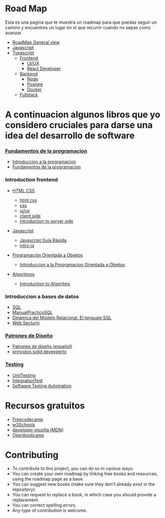# Road Map 
Esta es una pagina que te muestra un roadmap para que puedas seguir un camino y encuentres un lugar en el que recurrir cuando no sepas como avanzar.
- [RoadMap General view](https://roadmap.sh/roadmaps)
- [Javascript](https://roadmap.sh/javascript)
- [Typescript](https://roadmap.sh/typescript)
   - [Frontend](https://roadmap.sh/frontend)
     - [UI/UX](https://roadmap.sh/ux-design)
     - [React Developer](https://roadmap.sh/react)
   - [Backend](https://roadmap.sh/backend)
     - [Node](https://roadmap.sh/nodejs)
     - [Postgre](https://roadmap.sh/postgresql-dba)
     - [Docker](https://roadmap.sh/docker)
   - [Fullstack](https://roadmap.sh/full-stack)
  

# A continuacion algunos libros que yo considero cruciales para darse una idea del desarrollo de software
 
### [Fundamentos de la programacion](https://github.com/yamilt351/nerdoteca/tree/main/fundamentos%20de%20la%20programacion)

  - [Introduccion a la programacion](https://github.com/yamilt351/nerdoteca/blob/main/fundamentos%20de%20la%20programacion/IntroduccionALaProgramacion.pdf)
  - [Fundamentos de la programacion](https://github.com/yamilt351/nerdoteca/blob/main/fundamentos%20de%20la%20programacion/Fundamentos%20de%20programacion.pdf)

     
###  Introduction frontend

- [HTML CSS](https://github.com/yamilt351/nerdoteca/tree/main/html%20y%20css)
  
  - [html css](https://github.com/yamilt351/nerdoteca/blob/main/html%20y%20css/html-y-css.pdf)
  - [css](https://github.com/yamilt351/nerdoteca/blob/main/html%20y%20css/wsu-css-cheat-sheet-gdocs.pdf)
  - [ui/ux]()
  - [client side](https://developer.mozilla.org/en-US/docs/Learn/Server-side/First_steps/Client-Server_overview)
  - [introduction to server side](https://developer.mozilla.org/en-US/docs/Learn/Server-side/First_steps/Introduction)
- [Javascript](https://github.com/yamilt351/nerdoteca/tree/main/js)
  - [Javascript Guía Rápida](https://github.com/yamilt351/nerdoteca/blob/main/js/Javascript%20Gu%C3%ADa%20R%C3%A1pida.pdf)
  - [intro-js](https://github.com/yamilt351/nerdoteca/blob/main/js/intro-js.pdf)
- [Programación Orientada a Objetos](https://github.com/yamilt351/nerdoteca/tree/main/POO)
  - [Introduccion a la Programacion Orientada a Objetos](https://github.com/yamilt351/nerdoteca/blob/main/POO/Introduccion%20a%20la%20Programacion%20Orientada%20a%20Objetos.pdf)
- [Algoritmos](https://github.com/yamilt351/nerdoteca/tree/main/algoritmos)
  - [Introduction to Algoritms](https://github.com/yamilt351/nerdoteca/blob/main/algoritmos/Cormen%20-%20Introduction%20to%20Algorithms%20-%202nd%20ed.pdf)


### Introduccion a bases de datos

  - [SQL](https://github.com/yamilt351/nerdoteca/tree/main/sql)
  - [ManualPracticoSQL](https://github.com/yamilt351/nerdoteca/blob/main/sql/ManualPracticoSQL.pdf)
  - [Dinámica del Modelo Relacional. El lenguaje SQL](https://github.com/yamilt351/nerdoteca/blob/main/sql/Din%C3%A1mica%20del%20Modelo%20Relacional.%0AEl%20lenguaje%20SQL.pdf)
  - [Web Secturiy](https://developer.mozilla.org/en-US/docs/Learn/Server-side/First_steps/Website_security)

    
###  [Patrones de Diseño](https://github.com/yamilt351/nerdoteca/tree/main/patrones%20de%20dise%C3%B1o)

  - [Patrones de diseño (español)](https://refactoring.guru/es/design-patterns)
  - [princpios solid devexperto](https://github.com/yamilt351/nerdoteca/blob/main/SOLID/principios-solid-devexperto.pdf)

###  [Testing](https://github.com/yamilt351/nerdoteca/tree/main/test)

  - [UnitTesting](https://github.com/yamilt351/nerdoteca/blob/main/test/UnitTesting.pdf)
  - [IntegrationTest](https://github.com/yamilt351/nerdoteca/blob/main/test/17_IntegrationTest.pdf)
  - [Software Testing Automation](https://github.com/yamilt351/nerdoteca/blob/main/test/Software-Testing-Automation.pdf)

# Recursos gratuitos
- [Freecodecamp](https://www.freecodecamp.org/)
- [w3Schools](https://www.w3schools.com/)
- [developer-mozilla (MDN)](https://developer.mozilla.org/en-US/docs/Learn)
- [Openbootcamp](https://www.youtube.com/@OpenBootcamp)


# Contributing
- To contribute to this project, you can do so in various ways:
- You can create your own roadmap by linking free books and resources, using the roadmap page as a base.
- You can suggest new books (make sure they don't already exist in the repository).
- You can request to replace a book, in which case you should provide a replacement.
- You can correct spelling errors.
- Any type of contribution is welcome.
